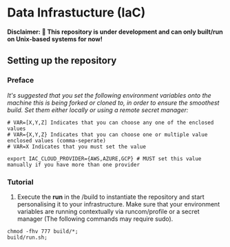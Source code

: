 # Data Infrastucture (IaC)

**Disclaimer: :construction: This repository is under development and can only built/run on Unix-based systems for now!**

## Setting up the repository

### Preface

*It's suggested that you set the following environment variables onto the machine this is being forked or cloned to, in order to ensure the smoothest build. Set them either locally or using a remote secret manager:*

```shell
# VAR=[X,Y,Z] Indicates that you can choose any one of the enclosed values
# VAR={X,Y,Z} Indicates that you can choose one or multiple value enclosed values (comma-seperate)
# VAR=X Indicates that you must set the value

export IAC_CLOUD_PROVIDER={AWS,AZURE,GCP} # MUST set this value manually if you have more than one provider
```

### Tutorial

1. Execute the **run** in the /build to instantiate the repository and start personalising it to your infrastructure. Make sure that your environment variables are running contextually via runcom/profile or a secret manager (The following commands may require sudo).

```shell
chmod -fhv 777 build/*;
build/run.sh;
```
